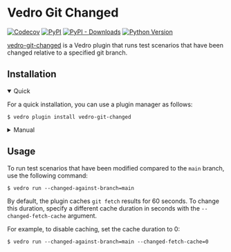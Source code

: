 # Vedro Git Changed

[![Codecov](https://img.shields.io/codecov/c/github/vedro-universe/vedro-git-changed/master.svg?style=flat-square)](https://codecov.io/gh/vedro-universe/vedro-git-changed)
[![PyPI](https://img.shields.io/pypi/v/vedro-git-changed.svg?style=flat-square)](https://pypi.python.org/pypi/vedro-git-changed/)
[![PyPI - Downloads](https://img.shields.io/pypi/dm/vedro-git-changed?style=flat-square)](https://pypi.python.org/pypi/vedro-git-changed/)
[![Python Version](https://img.shields.io/pypi/pyversions/vedro-git-changed.svg?style=flat-square)](https://pypi.python.org/pypi/vedro-git-changed/)

[vedro-git-changed](https://pypi.org/project/vedro-git-changed/) is a Vedro plugin that runs test scenarios that have been changed relative to a specified git branch.

## Installation

<details open>
<summary>Quick</summary>
<p>

For a quick installation, you can use a plugin manager as follows:

```shell
$ vedro plugin install vedro-git-changed
```

</p>
</details>

<details>
<summary>Manual</summary>
<p>

To install manually, follow these steps:

1. Install the package using pip:

```shell
$ pip3 install vedro-git-changed
```

2. Next, activate the plugin in your `vedro.cfg.py` configuration file:

```python
# ./vedro.cfg.py
import vedro
import vedro_git_changed

class Config(vedro.Config):

    class Plugins(vedro.Config.Plugins):

        class VedroGitChanged(vedro_git_changed.VedroGitChanged):
            enabled = True
```

</p>
</details>

## Usage

To run test scenarios that have been modified compared to the `main` branch, use the following command:

```shell
$ vedro run --changed-against-branch=main
```

By default, the plugin caches `git fetch` results for 60 seconds. To change this duration, specify a different cache duration in seconds with the `--changed-fetch-cache` argument.

For example, to disable caching, set the cache duration to 0:

```shell
$ vedro run --changed-against-branch=main --changed-fetch-cache=0
```
